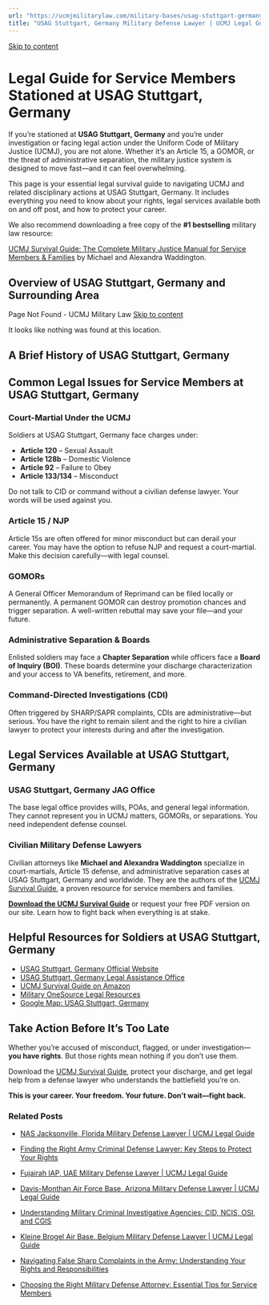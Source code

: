 ```yaml
---
url: "https://ucmjmilitarylaw.com/military-bases/usag-stuttgart-germany-military-defense-lawyer-ucmj-legal-guide/"
title: "USAG Stuttgart, Germany Military Defense Lawyer | UCMJ Legal Guide"
---
```


[Skip to content](https://ucmjmilitarylaw.com/military-bases/usag-stuttgart-germany-military-defense-lawyer-ucmj-legal-guide/#content)

# Legal Guide for Service Members Stationed at USAG Stuttgart, Germany

If you’re stationed at **USAG Stuttgart, Germany** and you’re under investigation or facing legal action under the Uniform Code of Military Justice (UCMJ), you are not alone. Whether it’s an Article 15, a GOMOR, or the threat of administrative separation, the military justice system is designed to move fast—and it can feel overwhelming.

This page is your essential legal survival guide to navigating UCMJ and related disciplinary actions at USAG Stuttgart, Germany. It includes everything you need to know about your rights, legal services available both on and off post, and how to protect your career.

We also recommend downloading a free copy of the **#1 bestselling** military law resource:

[UCMJ Survival Guide: The Complete Military Justice Manual for Service Members & Families](https://www.amazon.com/dp/B0FCDD3B2Z) by Michael and Alexandra Waddington.

## Overview of USAG Stuttgart, Germany and Surrounding Area

Page Not Found - UCMJ Military Law [Skip to content](https://ucmjmilitarylaw.com/military-bases/usag-stuttgart-germany-military-defense-lawyer-ucmj-legal-guide/%7Blocation7#content)

It looks like nothing was found at this location.

## A Brief History of USAG Stuttgart, Germany

## Common Legal Issues for Service Members at USAG Stuttgart, Germany

### Court-Martial Under the UCMJ

Soldiers at USAG Stuttgart, Germany face charges under:

- **Article 120** – Sexual Assault
- **Article 128b** – Domestic Violence
- **Article 92** – Failure to Obey
- **Article 133/134** – Misconduct

Do not talk to CID or command without a civilian defense lawyer. Your words will be used against you.

### Article 15 / NJP

Article 15s are often offered for minor misconduct but can derail your career. You may have the option to refuse NJP and request a court-martial. Make this decision carefully—with legal counsel.

### GOMORs

A General Officer Memorandum of Reprimand can be filed locally or permanently. A permanent GOMOR can destroy promotion chances and trigger separation. A well-written rebuttal may save your file—and your future.

### Administrative Separation & Boards

Enlisted soldiers may face a **Chapter Separation** while officers face a **Board of Inquiry (BOI)**. These boards determine your discharge characterization and your access to VA benefits, retirement, and more.

### Command-Directed Investigations (CDI)

Often triggered by SHARP/SAPR complaints, CDIs are administrative—but serious. You have the right to remain silent and the right to hire a civilian lawyer to protect your interests during and after the investigation.

## Legal Services Available at USAG Stuttgart, Germany

### USAG Stuttgart, Germany JAG Office

The base legal office provides wills, POAs, and general legal information. They cannot represent you in UCMJ matters, GOMORs, or separations. You need independent defense counsel.

### Civilian Military Defense Lawyers

Civilian attorneys like **Michael and Alexandra Waddington** specialize in court-martials, Article 15 defense, and administrative separation cases at USAG Stuttgart, Germany and worldwide. They are the authors of the [UCMJ Survival Guide](https://www.amazon.com/dp/B0FCDD3B2Z), a proven resource for service members and families.

**[Download the UCMJ Survival Guide](https://www.amazon.com/dp/B0FCDD3B2Z)** or request your free PDF version on our site. Learn how to fight back when everything is at stake.

## Helpful Resources for Soldiers at USAG Stuttgart, Germany

- [USAG Stuttgart, Germany Official Website](https://ucmjmilitarylaw.com/military-bases/usag-stuttgart-germany-military-defense-lawyer-ucmj-legal-guide/%7Blocation12%7D)
- [USAG Stuttgart, Germany Legal Assistance Office](https://ucmjmilitarylaw.com/military-bases/usag-stuttgart-germany-military-defense-lawyer-ucmj-legal-guide/%7Blocation13%7D)
- [UCMJ Survival Guide on Amazon](https://www.amazon.com/dp/B0FCDD3B2Z)
- [Military OneSource Legal Resources](https://www.militaryonesource.mil/legal/)
- [Google Map: USAG Stuttgart, Germany](https://ucmjmilitarylaw.com/military-bases/usag-stuttgart-germany-military-defense-lawyer-ucmj-legal-guide/%7Blocation14%7D)

## Take Action Before It’s Too Late

Whether you’re accused of misconduct, flagged, or under investigation— **you have rights**. But those rights mean nothing if you don’t use them.

Download the [UCMJ Survival Guide](https://www.amazon.com/dp/B0FCDD3B2Z), protect your discharge, and get legal help from a defense lawyer who understands the battlefield you’re on.

**This is your career. Your freedom. Your future. Don’t wait—fight back.**

### Related Posts

- [NAS Jacksonville, Florida Military Defense Lawyer \| UCMJ Legal Guide](https://ucmjmilitarylaw.com/nas-jacksonville-florida-military-defense-lawyer-ucmj-legal-guide/)
- [Finding the Right Army Criminal Defense Lawyer: Key Steps to Protect Your Rights](https://ucmjmilitarylaw.com/army-criminal-defense-lawyer/)
- [Fujairah IAP, UAE Military Defense Lawyer \| UCMJ Legal Guide](https://ucmjmilitarylaw.com/fujairah-iap-uae-military-defense-lawyer-ucmj-legal-guide/)
- [Davis-Monthan Air Force Base, Arizona Military Defense Lawyer \| UCMJ Legal Guide](https://ucmjmilitarylaw.com/davis-monthan-air-force-base-arizona-military-defense-lawyer-ucmj-legal-guide/)

- [Understanding Military Criminal Investigative Agencies: CID, NCIS, OSI, and CGIS](https://ucmjmilitarylaw.com/investigations/understanding-military-criminal-investigative-agencies-cid-ncis-osi-and-cgis/)
- [Kleine Brogel Air Base, Belgium Military Defense Lawyer \| UCMJ Legal Guide](https://ucmjmilitarylaw.com/kleine-brogel-air-base-belgium-military-defense-lawyer-ucmj-legal-guide/)
- [Navigating False Sharp Complaints in the Army: Understanding Your Rights and Responsibilities](https://ucmjmilitarylaw.com/false-sharp-complaint-army/)
- [Choosing the Right Military Defense Attorney: Essential Tips for Service Members](https://ucmjmilitarylaw.com/military-defense-attorney-2/)